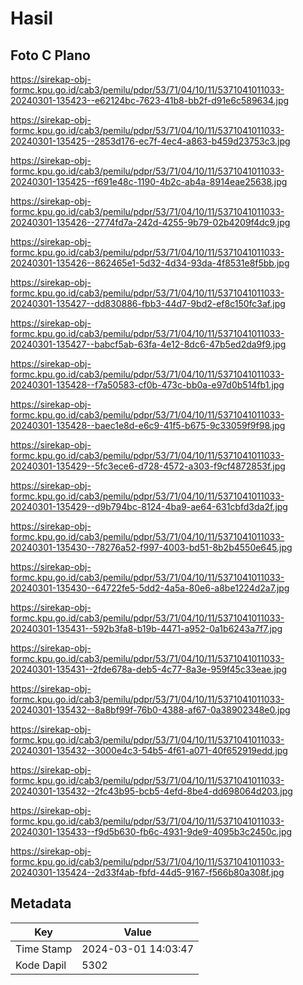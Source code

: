 # Hasil

## Foto C Plano

https://sirekap-obj-formc.kpu.go.id/cab3/pemilu/pdpr/53/71/04/10/11/5371041011033-20240301-135423--e62124bc-7623-41b8-bb2f-d91e6c589634.jpg

https://sirekap-obj-formc.kpu.go.id/cab3/pemilu/pdpr/53/71/04/10/11/5371041011033-20240301-135425--2853d176-ec7f-4ec4-a863-b459d23753c3.jpg

https://sirekap-obj-formc.kpu.go.id/cab3/pemilu/pdpr/53/71/04/10/11/5371041011033-20240301-135425--f691e48c-1190-4b2c-ab4a-8914eae25638.jpg

https://sirekap-obj-formc.kpu.go.id/cab3/pemilu/pdpr/53/71/04/10/11/5371041011033-20240301-135426--2774fd7a-242d-4255-9b79-02b4209f4dc9.jpg

https://sirekap-obj-formc.kpu.go.id/cab3/pemilu/pdpr/53/71/04/10/11/5371041011033-20240301-135426--862465e1-5d32-4d34-93da-4f8531e8f5bb.jpg

https://sirekap-obj-formc.kpu.go.id/cab3/pemilu/pdpr/53/71/04/10/11/5371041011033-20240301-135427--dd830886-fbb3-44d7-9bd2-ef8c150fc3af.jpg

https://sirekap-obj-formc.kpu.go.id/cab3/pemilu/pdpr/53/71/04/10/11/5371041011033-20240301-135427--babcf5ab-63fa-4e12-8dc6-47b5ed2da9f9.jpg

https://sirekap-obj-formc.kpu.go.id/cab3/pemilu/pdpr/53/71/04/10/11/5371041011033-20240301-135428--f7a50583-cf0b-473c-bb0a-e97d0b514fb1.jpg

https://sirekap-obj-formc.kpu.go.id/cab3/pemilu/pdpr/53/71/04/10/11/5371041011033-20240301-135428--baec1e8d-e6c9-41f5-b675-9c33059f9f98.jpg

https://sirekap-obj-formc.kpu.go.id/cab3/pemilu/pdpr/53/71/04/10/11/5371041011033-20240301-135429--5fc3ece6-d728-4572-a303-f9cf4872853f.jpg

https://sirekap-obj-formc.kpu.go.id/cab3/pemilu/pdpr/53/71/04/10/11/5371041011033-20240301-135429--d9b794bc-8124-4ba9-ae64-631cbfd3da2f.jpg

https://sirekap-obj-formc.kpu.go.id/cab3/pemilu/pdpr/53/71/04/10/11/5371041011033-20240301-135430--78276a52-f997-4003-bd51-8b2b4550e645.jpg

https://sirekap-obj-formc.kpu.go.id/cab3/pemilu/pdpr/53/71/04/10/11/5371041011033-20240301-135430--64722fe5-5dd2-4a5a-80e6-a8be1224d2a7.jpg

https://sirekap-obj-formc.kpu.go.id/cab3/pemilu/pdpr/53/71/04/10/11/5371041011033-20240301-135431--592b3fa8-b19b-4471-a952-0a1b6243a7f7.jpg

https://sirekap-obj-formc.kpu.go.id/cab3/pemilu/pdpr/53/71/04/10/11/5371041011033-20240301-135431--2fde678a-deb5-4c77-8a3e-959f45c33eae.jpg

https://sirekap-obj-formc.kpu.go.id/cab3/pemilu/pdpr/53/71/04/10/11/5371041011033-20240301-135432--8a8bf99f-76b0-4388-af67-0a38902348e0.jpg

https://sirekap-obj-formc.kpu.go.id/cab3/pemilu/pdpr/53/71/04/10/11/5371041011033-20240301-135432--3000e4c3-54b5-4f61-a071-40f652919edd.jpg

https://sirekap-obj-formc.kpu.go.id/cab3/pemilu/pdpr/53/71/04/10/11/5371041011033-20240301-135432--2fc43b95-bcb5-4efd-8be4-dd698064d203.jpg

https://sirekap-obj-formc.kpu.go.id/cab3/pemilu/pdpr/53/71/04/10/11/5371041011033-20240301-135433--f9d5b630-fb6c-4931-9de9-4095b3c2450c.jpg

https://sirekap-obj-formc.kpu.go.id/cab3/pemilu/pdpr/53/71/04/10/11/5371041011033-20240301-135424--2d33f4ab-fbfd-44d5-9167-f566b80a308f.jpg


## Metadata

| Key        | Value               |
| ---------- | ------------------- |
| Time Stamp | 2024-03-01 14:03:47 |
| Kode Dapil | 5302                |



